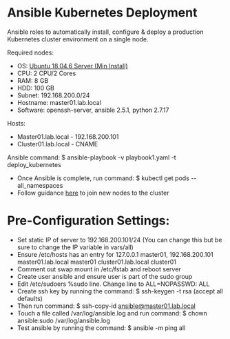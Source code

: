# Ansible Kubernetes Deployment
Ansible roles to automatically install, configure & deploy a production Kubernetes cluster environment on a single node.

Required nodes:
* OS: [Ubuntu 18.04.6 Server (Min Install)](https://releases.ubuntu.com/18.04/)
* CPU: 2 CPU/2 Cores
* RAM: 8 GB
* HDD: 100 GB
* Subnet: 192.168.200.0/24
* Hostname: master01.lab.local
* Software: openssh-server, ansible 2.5.1, python 2.7.17 

Hosts:
* Master01.lab.local - 192.168.200.101
* Cluster01.lab.local - CNAME

Ansible command: $ ansible-playbook -v playbook1.yaml -t deploy_kubernetes
* Once Ansible is complete, run command: $ kubectl get pods --all_namespaces
* Follow guidance [here](computingforgeeks.com/join-new-kubernetes-worker-node-to-existing-cluster/) to join new nodes to the cluster
 
# Pre-Configuration Settings:
* Set static IP of server to 192.168.200.101/24 (You can change this but be sure to change the IP variable in vars/all)
* Ensure /etc/hosts has an entry for 127.0.0.1 master01, 192.168.200.101 master01.lab.local master01 cluster01.lab.local cluster01
* Comment out swap mount in /etc/fstab and reboot server
* Create user ansible and ensure user is part of the sudo group
* Edit /etc/sudoers %sudo line.  Change line to ALL=NOPASSWD: ALL
* Create ssh key by running the command: $ ssh-keygen -t rsa (accept all defaults) 
* Then run command: $ ssh-copy-id ansible@master01.lab.local
* Touch a file called /var/log/ansible.log and run command: $ chown ansible:sudo /var/log/ansible.log
* Test ansible by running the command: $ ansible -m ping all
